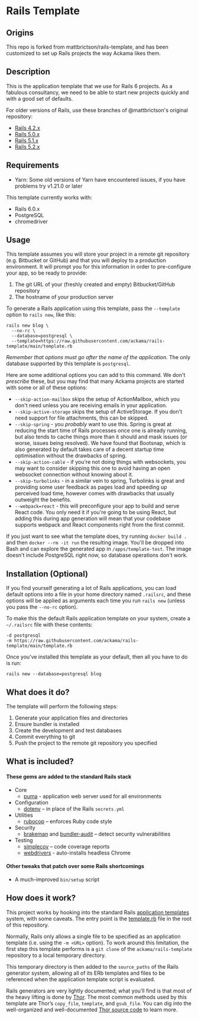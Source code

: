 # Rails Template

## Origins

This repo is forked from mattbrictson/rails-template, and has been customized to
set up Rails projects the way Ackama likes them.

## Description

This is the application template that we use for Rails 6 projects. As a
fabulous consultancy, we need to be able to start new projects quickly and
with a good set of defaults.

For older versions of Rails, use these branches of @mattbrictson's original repository:

- [Rails 4.2.x](https://github.com/mattbrictson/rails-template/tree/rails-42)
- [Rails 5.0.x](https://github.com/mattbrictson/rails-template/tree/rails-50)
- [Rails 5.1.x](https://github.com/mattbrictson/rails-template/tree/rails-51)
- [Rails 5.2.x](https://github.com/mattbrictson/rails-template/tree/rails-52)

## Requirements

- Yarn: Some old versions of Yarn have encountered issues, if you have problems try v1.21.0 or later

This template currently works with:

- Rails 6.0.x
- PostgreSQL
- chromedriver

## Usage

This template assumes you will store your project in a remote git repository
(e.g. Bitbucket or GitHub) and that you will deploy to a production environment.
It will prompt you for this information in order to pre-configure your app, so
be ready to provide:

1. The git URL of your (freshly created and empty) Bitbucket/GitHub repository
2. The hostname of your production server

To generate a Rails application using this template, pass the `--template` option to
`rails new`, like this:

```
rails new blog \
  --no-rc \
  --database=postgresql \
  --template=https://raw.githubusercontent.com/ackama/rails-template/main/template.rb
```

_Remember that options must go after the name of the application._ The only
database supported by this template is `postgresql`.

Here are some additional options you can add to this command. We don't _prescribe_ these,
but you may find that many Ackama projects are started with some or all of these options:

* `--skip-action-mailbox` skips the setup of ActionMailbox, which you don't need unless you are receiving emails in your application.
* `--skip-active-storage` skips the setup of ActiveStorage. If you don't need support for file attachments, this can be skipped.
* `--skip-spring` - you _probably_ want to use this. Spring is great at reducing the start time of Rails processes once
  one is already running, but also tends to cache things more than it should and mask issues (or worse, issues being resolved). We have found that Bootsnap, which is also generated by default takes care of a decent startup time optimisation without the drawbacks of spring.
* `--skip-action-cable` - if you're not doing things with websockets, you may want to consider skipping this one to avoid
  having an open websocket connection without knowing about it.
* `--skip-turbolinks` - in a similar vein to spring, Turbolinks is great and providing some user feedback as pages load
  and speeding up perceived load time, however comes with drawbacks that usually outweight the benefits.
* `--webpack=react` - this will preconfigure your app to build and serve React code. You only need it if you're going
  to be using React, but adding this during app generation will mean that your codebase supports webpack and React
  components right from the first commit.

If you just want to see what the template does, try running `docker build .` and
then `docker --rm -it run` the resulting image. You'll be dropped into Bash and
can explore the generated app in `/apps/template-test`. The image doesn't
include PostgreSQL right now, so database operations don't work.

## Installation (Optional)

If you find yourself generating a lot of Rails applications, you
can load default options into a file in your home directory named `.railsrc`, and
these options will be applied as arguments each time you run `rails new`
(unless you pass the `--no-rc` option).

To make this the default Rails application template on your system, create a
`~/.railsrc` file with these contents:

```
-d postgresql
-m https://raw.githubusercontent.com/ackama/rails-template/main/template.rb
```

Once you’ve installed this template as your default, then all you have to do is run:

```
rails new --database=postgresql blog
```

## What does it do?

The template will perform the following steps:

1. Generate your application files and directories
2. Ensure bundler is installed
3. Create the development and test databases
4. Commit everything to git
5. Push the project to the remote git repository you specified

## What is included?

#### These gems are added to the standard Rails stack

- Core
  - [puma](https://github.com/puma/puma) - application web server used for all environments
- Configuration
  - [dotenv](https://github.com/bkeepers/dotenv) – in place of the Rails `secrets.yml`
- Utilities
  - [rubocop](https://github.com/rubocop-hq/rubocop) – enforces Ruby code style
- Security
  - [brakeman](https://github.com/presidentbeef/brakeman) and [bundler-audit](https://github.com/rubysec/bundler-audit) – detect security vulnerabilities
- Testing
  - [simplecov](https://github.com/colszowka/simplecov) – code coverage reports
  - [webdrivers](https://github.com/titusfortner/webdrivers) - auto-installs headless Chrome

#### Other tweaks that patch over some Rails shortcomings

- A much-improved `bin/setup` script

## How does it work?

This project works by hooking into the standard Rails [application templates](https://guides.rubyonrails.org/rails_application_templates.html)
system, with some caveats. The entry point is the [template.rb](https://github.com/ackama/rails-template/blob/main/template.rb) file in the
root of this repository.

Normally, Rails only allows a single file to be specified as an application
template (i.e. using the `-m <URL>` option). To work around this limitation, the
first step this template performs is a `git clone` of the
`ackama/rails-template` repository to a local temporary directory.

This temporary directory is then added to the `source_paths` of the Rails
generator system, allowing all of its ERb templates and files to be referenced
when the application template script is evaluated.

Rails generators are very lightly documented; what you’ll find is that most of
the heavy lifting is done by [Thor](http://whatisthor.com/). The most common methods used by this
template are Thor’s `copy_file`, `template`, and `gsub_file`. You can dig into
the well-organized and well-documented [Thor source code](https://github.com/erikhuda/thor) to learn more.
